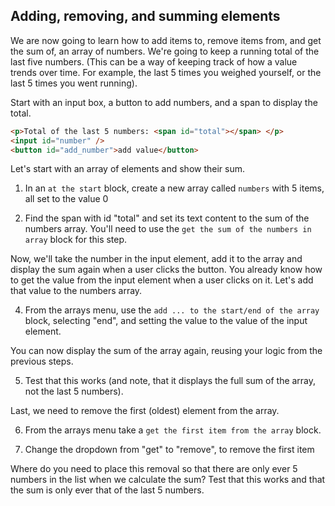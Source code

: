 ## Adding, removing, and summing elements

We are now going to learn how to add items to, remove items from, and get the sum of, an array of numbers. We're going to keep a running total of the last five numbers. (This can be a way of keeping track of how a value trends over time. For example, the last 5 times you weighed yourself, or the last 5 times you went running).

Start with an input box, a button to add numbers, and a span to display the total.

```html
<p>Total of the last 5 numbers: <span id="total"></span> </p>
<input id="number" />
<button id="add_number">add value</button>
```

Let's start with an array of elements and show their sum.

1. In an `at the start` block, create a new array called `numbers` with 5 items, all set to the value 0

2. Find the span with id "total" and set its text content to the sum of the numbers array. You'll need to use the `get the sum of the numbers in array` block for this step.

Now, we'll take the number in the input element, add it to the array and display the sum again when a user clicks the button.
You already know how to get the value from the input element when a user clicks on it. Let's add that value to the numbers array. 

4. From the arrays menu, use the `add ... to the start/end of the array` block, selecting "end", and setting the value to the value of the input element.

You can now display the sum of the array again, reusing your logic from the previous steps.

5. Test that this works (and note, that it displays the full sum of the array, not the last 5 numbers).

Last, we need to remove the first (oldest) element from the array. 

6. From the arrays menu take a `get the first item from the array` block.

7. Change the dropdown from "get" to "remove", to remove the first item

Where do you need to place this removal so that there are only ever 5 numbers in the list when we calculate the sum?
Test that this works and that the sum is only ever that of the last 5 numbers.